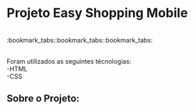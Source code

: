 <h1>Projeto Easy Shopping Mobile</h1>
<br>
:bookmark_tabs::bookmark_tabs::bookmark_tabs: <br>
<br>


Foram utilizados as seguintes técnologias: <br>
  -HTML<br>
  -CSS
   
  <h2>Sobre o Projeto:</h2>
